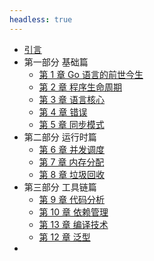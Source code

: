 ```yaml
---
headless: true
---
```


- [引言](https://golang.design/under-the-hood/zh-cn/preface/)
- 第一部分 基础篇
  - [第 1 章 Go 语言的前世今生](https://golang.design/under-the-hood/zh-cn/part1basic/ch01basic/)
  - [第 2 章 程序生命周期](https://golang.design/under-the-hood/zh-cn/part1basic/ch02life/)
  - [第 3 章 语言核心](https://golang.design/under-the-hood/zh-cn/part1basic/ch03lang/)
  - [第 4 章 错误](https://golang.design/under-the-hood/zh-cn/part1basic/ch04errors/)
  - [第 5 章 同步模式](https://golang.design/under-the-hood/zh-cn/part1basic/ch05sync/)
- 第二部分 运行时篇
  - [第 6 章 并发调度](https://golang.design/under-the-hood/zh-cn/part2runtime/ch06sched/)
  - [第 7 章 内存分配](https://golang.design/under-the-hood/zh-cn/part2runtime/ch07alloc/)
  - [第 8 章 垃圾回收](https://golang.design/under-the-hood/zh-cn/part2runtime/ch08gc/)
- 第三部分 工具链篇
  - [第 9 章 代码分析](https://golang.design/under-the-hood/zh-cn/part3tools/ch09analysis/)
  - [第 10 章 依赖管理](https://golang.design/under-the-hood/zh-cn/part3tools/ch10deps/)
  - [第 13 章 编译技术](https://golang.design/under-the-hood/zh-cn/part3tools/ch11compile/)
  - [第 12 章 泛型](https://golang.design/under-the-hood/zh-cn/part3tools/ch12generics/)
- <br />
